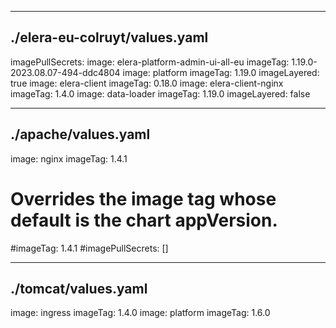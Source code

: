 -------------------------
./elera-eu-colruyt/values.yaml
-------------------------
imagePullSecrets:
image: elera-platform-admin-ui-all-eu
imageTag: 1.19.0-2023.08.07-494-ddc4804
image: platform
imageTag: 1.19.0
imageLayered: true
image: elera-client
imageTag: 0.18.0
image: elera-client-nginx
imageTag: 1.4.0
image: data-loader
imageTag: 1.19.0
imageLayered: false


-------------------------
./apache/values.yaml
-------------------------
image: nginx
imageTag: 1.4.1
# Overrides the image tag whose default is the chart appVersion.
#imageTag: 1.4.1
#imagePullSecrets: []


-------------------------
./tomcat/values.yaml
-------------------------
image: ingress
imageTag: 1.4.0
image: platform
imageTag: 1.6.0


